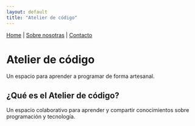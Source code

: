 ```yaml
---
layout: default
title: "Atelier de código"
---
```


[Home](/) | [Sobre nosotras](/sobre-nosotras/) | [Contacto](/contacto/)


# Atelier de código 

Un espacio para aprender a programar de forma artesanal.

## ¿Qué es el Atelier de código?

Un espacio colaborativo para aprender y compartir conocimientos sobre programación y tecnología.
